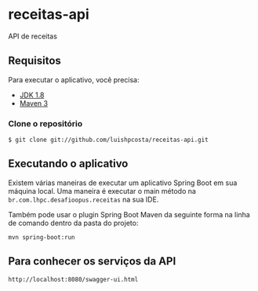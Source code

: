# receitas-api

API de receitas

## Requisitos

Para executar o aplicativo, você precisa:

- [JDK 1.8](http://www.oracle.com/technetwork/java/javase/downloads/jdk8-downloads-2133151.html)
- [Maven 3](https://maven.apache.org)

### Clone o repositório

`$ git clone git://github.com/luishpcosta/receitas-api.git`

## Executando o aplicativo

Existem várias maneiras de executar um aplicativo Spring Boot em sua máquina local. Uma maneira é executar o main 
método na `br.com.lhpc.desafioopus.receitas` na sua IDE.

Também pode usar o plugin Spring Boot Maven da seguinte forma na linha de comando dentro da pasta do projeto:

`mvn spring-boot:run`

## Para conhecer os serviços da API

`http://localhost:8080/swagger-ui.html`

